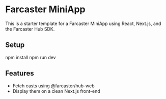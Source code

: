 # Farcaster MiniApp

This is a starter template for a Farcaster MiniApp using React, Next.js, and the Farcaster Hub SDK.

## Setup
npm install
npm run dev

## Features
- Fetch casts using @farcaster/hub-web
- Display them on a clean Next.js front-end
